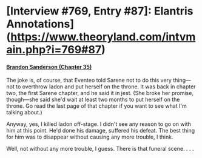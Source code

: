 # [Interview #769, Entry #87]: Elantris Annotations](https://www.theoryland.com/intvmain.php?i=769#87)

#### [Brandon Sanderson (Chapter 35)](http://www.brandonsanderson.com/annotation/48/Elantris-Chapter-35)

The joke is, of course, that Eventeo told Sarene not to do this very thing—not to overthrow Iadon and put herself on the throne. It was back in chapter two, the first Sarene chapter, and he said it in jest. (She broke her promise, though—she said she'd wait at least two months to put herself on the throne. Go read the last page of that chapter if you want to see what I'm talking about.)

Anyway, yes, I killed Iadon off-stage. I didn't see any reason to go on with him at this point. He'd done his damage, suffered his defeat. The best thing for him was to disappear without causing any more trouble, I think.

Well, not without any more trouble, I guess. There is that funeral scene. . . .

